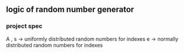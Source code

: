 ## logic of random number generator

### project spec
A , s -> uniformly distributed random numbers for indexes
e -> normally distributed random numbers for indexes

